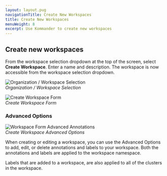 ```yaml
---
layout: layout.pug
navigationTitle: Create New Workspaces
title: Create New Workspaces
menuWeight: 8
excerpt: Use Kommander to create new workspaces
---
```


## Create new workspaces

From the workspace selection dropdown at the top of the screen, select **Create Workspace**. Enter a name and description. The workspace is now accessible from the workspace selection dropdown.

![Organization / Workspace Selection](/dkp/kommander/1.3/img/org-nav.png)
<br />_Organization / Workspace Selection_

![Create Workspace Form](/dkp/kommander/1.3/img/create-workspace.png)
<br />_Create Workspace Form_

### Advanced Options

![Workspace Form Advanced Annotations](/dkp/kommander/1.3/img/workspace-annotations.png)
<br />_Create Workspace Advanced Options_

When creating or editing a workspace, you can use the Advanced Options to add, edit, or delete annotations and labels to your workspace. Both the annotations and labels are applied to the workspace namespace.

Labels that are added to a workspace, are also applied to all of the clusters in the workspace.
